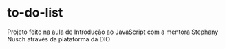 # to-do-list
Projeto feito na aula de Introdução ao JavaScript com a mentora Stephany Nusch através da plataforma da DIO
